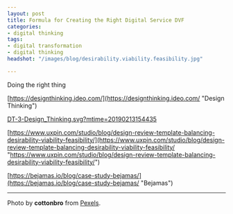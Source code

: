 ```yaml
---
layout: post
title: Formula for Creating the Right Digital Service DVF
categories:
- digital thinking
tags:
- digital transformation
- digital thinking
headshot: "/images/blog/desirability.viability.feasibility.jpg"

---
```

Doing the right thing

[https://designthinking.ideo.com/](https://designthinking.ideo.com/ "Design Thinking")

[DT-3-Design_Thinking.svg?mtime=20190213154435](https://designthinking-ideo-com.s3.amazonaws.com/assets/images/DT-3-Design_Thinking.svg?mtime=20190213154435 "DT-3-Design_Thinking.svg?mtime=20190213154435")

[https://www.uxpin.com/studio/blog/design-review-template-balancing-desirability-viability-feasibility/](https://www.uxpin.com/studio/blog/design-review-template-balancing-desirability-viability-feasibility/ "https://www.uxpin.com/studio/blog/design-review-template-balancing-desirability-viability-feasibility/")

[https://bejamas.io/blog/case-study-bejamas/](https://bejamas.io/blog/case-study-bejamas/ "Bejamas")

***

Photo by **cottonbro** from [Pexels](https://www.pexels.com/photo/person-in-yellow-coveralls-3951398/ "Pexels").